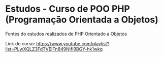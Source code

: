 # Estudos - Curso de POO PHP (Programação Orientada a Objetos)


Fontes do estudos realizados de PHP Orientado a Objetos

Link do curso: https://www.youtube.com/playlist?list=PLwXQLZ3FdTVEITn849NlfI9BGY-hk1wkq
